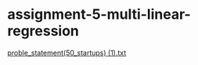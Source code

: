 # assignment-5-multi-linear-regression
[proble_statement(50_startups) (1).txt](https://github.com/megh-2/assignment-5-multi-linear-regression/files/13966283/proble_statement.50_startups.1.txt)
